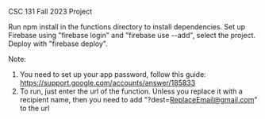 CSC 131 Fall 2023 Project


Run npm install in the functions directory to install dependencies.
Set up Firebase using "firebase login" and "firebase use --add", select the project.
Deploy with "firebase deploy".


Note:
1) You need to set up your app password, follow this guide: https://support.google.com/accounts/answer/185833
2) To run, just enter the url of the function. Unless you replace it with a recipient name, then you need to add "?dest=ReplaceEmail@gmail.com" to the url
